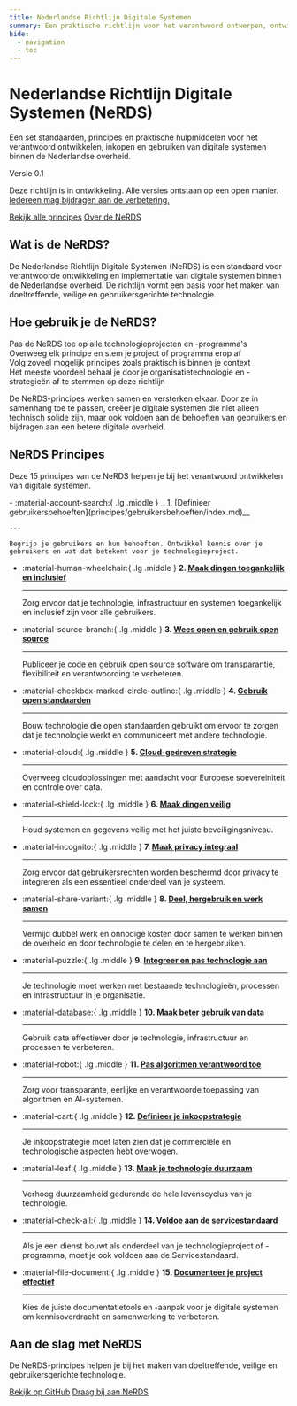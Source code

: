 ```yaml
---
title: Nederlandse Richtlijn Digitale Systemen
summary: Een praktische richtlijn voor het verantwoord ontwerpen, ontwikkelen en implementeren van digitale systemen binnen de Nederlandse overheid.
hide:
  - navigation
  - toc
---
```


<script>
// Landing page script
document.addEventListener('DOMContentLoaded', function() {
    // Once DOM is loaded, hide sidebars to prevent flash of sidebar
    const sidebars = document.querySelectorAll('.md-sidebar');
    sidebars.forEach(sidebar => {
        sidebar.style.display = 'none';
    });

    // Initialize animations for landing page
    initLandingPage();
});

// Function to initialize landing page animations and interactive elements
function initLandingPage() {
    console.log("Landing page animations initialized");

    // Set animation order for principle cards
    const principleCards = document.querySelectorAll('.principle-card');
    principleCards.forEach((card, index) => {
        card.style.setProperty('--animation-order', index);
    });

    // Add smooth hover effects for all interactive elements
    const interactiveElements = document.querySelectorAll('.principle-card, .intro-card, .md-button, .version-badge');
    interactiveElements.forEach(el => {
        el.addEventListener('mouseenter', function() {
            this.style.transition = 'all 0.3s ease';
        });
    });

    // Add scroll animations
    const animatedElements = document.querySelectorAll('.hero-section, .intro-section, .principles-section, .cta-section');

    // Make all sections visible initially to fix any display issues
    animatedElements.forEach(el => {
        el.style.opacity = '1';
        el.style.transform = 'translateY(0)';
        el.classList.add('visible');
    });

    // Check if the IntersectionObserver API is available
    if ('IntersectionObserver' in window) {
        const observerOptions = {
            root: null,
            rootMargin: '0px',
            threshold: 0.1
        };

        const observer = new IntersectionObserver((entries) => {
            entries.forEach(entry => {
                if (entry.isIntersecting) {
                    entry.target.classList.add('visible');
                    observer.unobserve(entry.target);
                }
            });
        }, observerOptions);

        animatedElements.forEach(el => {
            observer.observe(el);
        });
    }
}
</script>

<div class="hero-section">
  <h1>Nederlandse Richtlijn Digitale Systemen <span class="nerds-acronym">(NeRDS)</span></h1>
  <p class="hero-subtitle">Een set standaarden, principes en praktische hulpmiddelen voor het verantwoord ontwikkelen, inkopen en gebruiken van digitale systemen binnen de Nederlandse overheid.</p>

  <div class="version-badge">
    <span class="version-label">Versie 0.1</span>
    <div class="hover-info">
      <p>Deze richtlijn is in ontwikkeling. Alle versies ontstaan op een open manier. <a href="Over-NeRDS/CONTRIBUTING/">Iedereen mag bijdragen aan de verbetering.</a></p>
    </div>
  </div>

  <div class="hero-cta">
    <a href="principes/" class="md-button md-button--primary">Bekijk alle principes</a>
    <a href="Over-NeRDS/" class="md-button md-button--secondary">Over de NeRDS</a>
  </div>
</div>

<div class="intro-section">
  <div class="intro-card">
    <h2>Wat is de NeRDS?</h2>
    <p>De Nederlandse Richtlijn Digitale Systemen (NeRDS) is een standaard voor verantwoorde ontwikkeling en implementatie van digitale systemen binnen de Nederlandse overheid. De richtlijn vormt een basis voor het maken van doeltreffende, veilige en gebruikersgerichte technologie.</p>
  </div>

  <div class="intro-card">
    <h2>Hoe gebruik je de NeRDS?</h2>
    <div class="feature-list">
      <div class="feature-item">Pas de NeRDS toe op alle technologieprojecten en -programma's</div>
      <div class="feature-item">Overweeg elk principe en stem je project of programma erop af</div>
      <div class="feature-item">Volg zoveel mogelijk principes zoals praktisch is binnen je context</div>
      <div class="feature-item">Het meeste voordeel behaal je door je organisatietechnologie en -strategieën af te stemmen op deze richtlijn</div>
    </div>
    <p>De NeRDS-principes werken samen en versterken elkaar. Door ze in samenhang toe te passen, creëer je digitale systemen die niet alleen technisch solide zijn, maar ook voldoen aan de behoeften van gebruikers en bijdragen aan een betere digitale overheid.</p>
  </div>
</div>

<div class="principles-section">
  <h2>NeRDS Principes</h2>
  <p class="principles-description">Deze 15 principes van de NeRDS helpen je bij het verantwoord ontwikkelen van digitale systemen.</p>
</div>

<div class="grid cards" markdown>
- :material-account-search:{ .lg .middle } __1. [Definieer gebruikersbehoeften](principes/gebruikersbehoeften/index.md)__

    ---

    Begrijp je gebruikers en hun behoeften. Ontwikkel kennis over je gebruikers en wat dat betekent voor je technologieproject.

- :material-human-wheelchair:{ .lg .middle } __2. [Maak dingen toegankelijk en inclusief](principes/toegankelijkheid/index.md)__

    ---

    Zorg ervoor dat je technologie, infrastructuur en systemen toegankelijk en inclusief zijn voor alle gebruikers.

- :material-source-branch:{ .lg .middle } __3. [Wees open en gebruik open source](principes/open-source/index.md)__

    ---

    Publiceer je code en gebruik open source software om transparantie, flexibiliteit en verantwoording te verbeteren.

- :material-checkbox-marked-circle-outline:{ .lg .middle } __4. [Gebruik open standaarden](principes/open-standaarden/index.md)__

    ---

    Bouw technologie die open standaarden gebruikt om ervoor te zorgen dat je technologie werkt en communiceert met andere technologie.

- :material-cloud:{ .lg .middle } __5. [Cloud-gedreven strategie](principes/cloud/index.md)__

    ---

    Overweeg cloudoplossingen met aandacht voor Europese soevereiniteit en controle over data.

- :material-shield-lock:{ .lg .middle } __6. [Maak dingen veilig](principes/veiligheid/index.md)__

    ---

    Houd systemen en gegevens veilig met het juiste beveiligingsniveau.

- :material-incognito:{ .lg .middle } __7. [Maak privacy integraal](principes/privacy/index.md)__

    ---

    Zorg ervoor dat gebruikersrechten worden beschermd door privacy te integreren als een essentieel onderdeel van je systeem.

- :material-share-variant:{ .lg .middle } __8. [Deel, hergebruik en werk samen](principes/samenwerking/index.md)__

    ---

    Vermijd dubbel werk en onnodige kosten door samen te werken binnen de overheid en door technologie te delen en te hergebruiken.

- :material-puzzle:{ .lg .middle } __9. [Integreer en pas technologie aan](principes/integratie/index.md)__

    ---

    Je technologie moet werken met bestaande technologieën, processen en infrastructuur in je organisatie.

- :material-database:{ .lg .middle } __10. [Maak beter gebruik van data](principes/data/index.md)__

    ---

    Gebruik data effectiever door je technologie, infrastructuur en processen te verbeteren.

- :material-robot:{ .lg .middle } __11. [Pas algoritmen verantwoord toe](principes/algoritmen/index.md)__

    ---

    Zorg voor transparante, eerlijke en verantwoorde toepassing van algoritmen en AI-systemen.

- :material-cart:{ .lg .middle } __12. [Definieer je inkoopstrategie](principes/inkoop/index.md)__

    ---

    Je inkoopstrategie moet laten zien dat je commerciële en technologische aspecten hebt overwogen.

- :material-leaf:{ .lg .middle } __13. [Maak je technologie duurzaam](principes/duurzaamheid/index.md)__

    ---

    Verhoog duurzaamheid gedurende de hele levenscyclus van je technologie.

- :material-check-all:{ .lg .middle } __14. [Voldoe aan de servicestandaard](principes/servicestandaard/index.md)__

    ---

    Als je een dienst bouwt als onderdeel van je technologieproject of -programma, moet je ook voldoen aan de Servicestandaard.

- :material-file-document:{ .lg .middle } __15. [Documenteer je project effectief](principes/documentatie/index.md)__

    ---

    Kies de juiste documentatietools en -aanpak voor je digitale systemen om kennisoverdracht en samenwerking te verbeteren.

</div>

<div class="cta-section">
  <h2>Aan de slag met NeRDS</h2>
  <p>De NeRDS-principes helpen je bij het maken van doeltreffende, veilige en gebruikersgerichte technologie.</p>
  <div class="cta-buttons">
    <a href="https://github.com/MinBZK/NeRDS" class="md-button md-button--primary">Bekijk op GitHub</a>
    <a href="Over-NeRDS/CONTRIBUTING/" class="md-button md-button--secondary">Draag bij aan NeRDS</a>
  </div>
</div>
